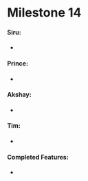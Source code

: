 # Milestone 14
#### Siru:
*

#### Prince:
* 

#### Akshay:
* 
#### Tim:
* 

#### Completed Features:
*

